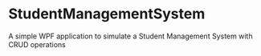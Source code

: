 # StudentManagementSystem
A simple WPF application to simulate a Student Management System with CRUD operations
